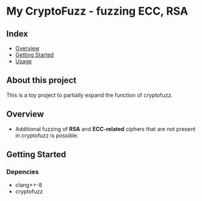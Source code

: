 # My CryptoFuzz - fuzzing ECC, RSA
## Index
  - [Overview](#overview) 
  - [Getting Started](#getting-started)
  - [Usage](#Usage)
## About this project
This is a toy project to partially expand the function of cryptofuzz.

## Overview
- Additional fuzzing of **RSA** and **ECC-related** ciphers that are not present in cryptofuzz is possible.

## Getting Started
### Depencies
- clang++-8
- cryptofuzz

